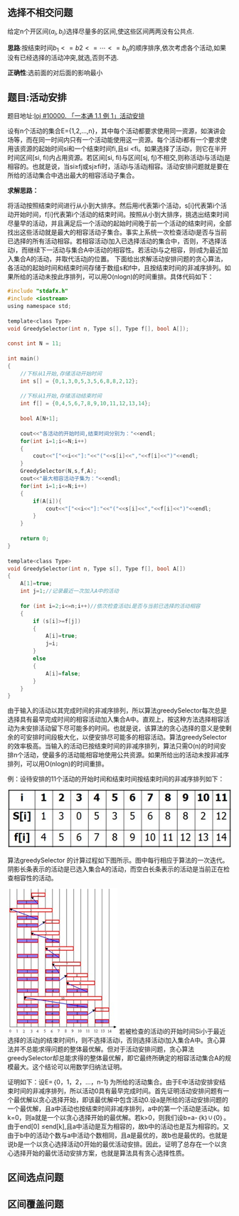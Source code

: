 ## 选择不相交问题

给定n个开区间$(a_i,b_i)$选择尽量多的区间,使这些区间两两没有公共点.

**思路**:按结束时间$b_1 <= b2 <= \cdots <=b_n$的顺序排序,依次考虑各个活动,如果没有已经选择的活动冲突,就选,否则不选.

**正确性**:选前面的对后面的影响最小


## 题目:活动安排

题目地址:[loj #10000. 「一本通 1.1 例 1」活动安排](https://loj.ac/problem/10000)

设有n个活动的集合E={1,2,…,n}，其中每个活动都要求使用同一资源，如演讲会场等，而在同一时间内只有一个活动能使用这一资源。每个活动i都有一个要求使用该资源的起始时间si和一个结束时间fi,且si <fi。如果选择了活动i，则它在半开时间区间[si, fi)内占用资源。若区间[si, fi)与区间[sj, fj)不相交,则称活动i与活动j是相容的。也就是说，当si≥fj或sj≥fi时，活动i与活动j相容。活动安排问题就是要在所给的活动集合中选出最大的相容活动子集合。 

**求解思路：**

将活动按照结束时间进行从小到大排序。然后用i代表第i个活动，s[i]代表第i个活动开始时间，f[i]代表第i个活动的结束时间。按照从小到大排序，挑选出结束时间尽量早的活动，并且满足后一个活动的起始时间晚于前一个活动的结束时间，全部找出这些活动就是最大的相容活动子集合。事实上系统一次检查活动i是否与当前已选择的所有活动相容。若相容活动i加入已选择活动的集合中，否则，不选择活动i，而继续下一活动与集合A中活动的相容性。若活动i与之相容，则i成为最近加入集合A的活动，并取代活动j的位置。
     下面给出求解活动安排问题的贪心算法，各活动的起始时间和结束时间存储于数组s和f中，且按结束时间的非减序排列。如果所给的活动未按此序排列，可以用O(nlogn)的时间重排。具体代码如下：


```c
#include "stdafx.h"
#include <iostream> 
using namespace std; 
 
template<class Type>
void GreedySelector(int n, Type s[], Type f[], bool A[]);
 
const int N = 11;
 
int main()
{
	//下标从1开始,存储活动开始时间
	int s[] = {0,1,3,0,5,3,5,6,8,8,2,12};
 
	//下标从1开始,存储活动结束时间
	int f[] = {0,4,5,6,7,8,9,10,11,12,13,14};
 
	bool A[N+1];
 
	cout<<"各活动的开始时间,结束时间分别为："<<endl;
	for(int i=1;i<=N;i++)
	{
		cout<<"["<<i<<"]:"<<"("<<s[i]<<","<<f[i]<<")"<<endl;
	}
	GreedySelector(N,s,f,A);
	cout<<"最大相容活动子集为："<<endl;
	for(int i=1;i<=N;i++)
	{
		if(A[i]){
			cout<<"["<<i<<"]:"<<"("<<s[i]<<","<<f[i]<<")"<<endl;
		}
	}
 
	return 0;
}
 
template<class Type>
void GreedySelector(int n, Type s[], Type f[], bool A[])
{
	A[1]=true;
	int j=1;//记录最近一次加入A中的活动
 
	for (int i=2;i<=n;i++)//依次检查活动i是否与当前已选择的活动相容
	{
		if (s[i]>=f[j])
		{ 
			A[i]=true;
			j=i;
		}
		else
		{
			A[i]=false;
		}
	}
}
```
由于输入的活动以其完成时间的非减序排列，所以算法greedySelector每次总是选择具有最早完成时间的相容活动加入集合A中。直观上，按这种方法选择相容活动为未安排活动留下尽可能多的时间。也就是说，该算法的贪心选择的意义是使剩余的可安排时间段极大化，以便安排尽可能多的相容活动。算法greedySelector的效率极高。当输入的活动已按结束时间的非减序排列，算法只需O(n)的时间安排n个活动，使最多的活动能相容地使用公共资源。如果所给出的活动未按非减序排列，可以用O(nlogn)的时间重排。 

例：设待安排的11个活动的开始时间和结束时间按结束时间的非减序排列如下：

![1](./1.jpg)

算法greedySelector 的计算过程如下图所示。图中每行相应于算法的一次迭代。阴影长条表示的活动是已选入集合A的活动，而空白长条表示的活动是当前正在检查相容性的活动。


![2](./2.jpg)
     若被检查的活动i的开始时间Si小于最近选择的活动j的结束时间fi，则不选择活动i，否则选择活动i加入集合A中。贪心算法并不总能求得问题的整体最优解。但对于活动安排问题，贪心算法greedySelector却总能求得的整体最优解，即它最终所确定的相容活动集合A的规模最大。这个结论可以用数学归纳法证明。

证明如下：设E=｛0，1，2，…，n-1｝为所给的活动集合。由于E中活动安排安结束时间的非减序排列，所以活动0具有最早完成时间。首先证明活动安排问题有一个最优解以贪心选择开始，即该最优解中包含活动0.设a是所给的活动安排问题的一个最优解，且a中活动也按结束时间非减序排列，a中的第一个活动是活动k。如k=0，则a就是一个以贪心选择开始的最优解。若k>0，则我们设b=a-｛k｝∪｛0｝。由于end[0] ≤end[k],且a中活动是互为相容的，故b中的活动也是互为相容的。又由于b中的活动个数与a中活动个数相同，且a是最优的，故b也是最优的。也就是说b是一个以贪心选择活动0开始的最优活动安排。因此，证明了总存在一个以贪心选择开始的最优活动安排方案，也就是算法具有贪心选择性质。

## 区间选点问题
## 区间覆盖问题

